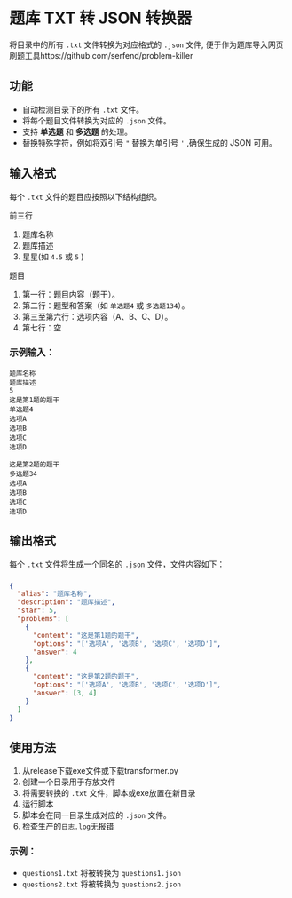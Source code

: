 # 题库 TXT 转 JSON 转换器

将目录中的所有 `.txt` 文件转换为对应格式的 `.json` 文件, 便于作为题库导入网页刷题工具https://github.com/serfend/problem-killer


## 功能

- 自动检测目录下的所有 `.txt` 文件。
- 将每个题目文件转换为对应的 `.json` 文件。
- 支持 **单选题** 和 **多选题** 的处理。
- 替换特殊字符，例如将双引号 `"` 替换为单引号 `'` ,确保生成的 JSON 可用。

## 输入格式

每个 `.txt` 文件的题目应按照以下结构组织。

前三行
1. 题库名称
2. 题库描述
3. 星星(如 `4.5` 或 `5` )


题目
1. 第一行：题目内容（题干）。
2. 第二行：题型和答案（如 `单选题4` 或 `多选题134`）。
3. 第三至第六行：选项内容（A、B、C、D）。
4. 第七行：空
### 示例输入：
```
题库名称
题库描述
5
这是第1题的题干
单选题4
选项A
选项B
选项C
选项D

这是第2题的题干
多选题34
选项A
选项B
选项C
选项D

```

## 输出格式

每个 `.txt` 文件将生成一个同名的 `.json` 文件，文件内容如下：

### 
```json
{
  "alias": "题库名称",
  "description": "题库描述",
  "star": 5,
  "problems": [
    {
      "content": "这是第1题的题干",
      "options": "['选项A', '选项B', '选项C', '选项D']",
      "answer": 4    
    },
    {
      "content": "这是第2题的题干",
      "options": "['选项A', '选项B', '选项C', '选项D']",
      "answer": [3, 4]  
    }
  ]
}

```

## 使用方法

1. 从release下载exe文件或下载transformer.py
2. 创建一个目录用于存放文件
3. 将需要转换的 `.txt` 文件，脚本或exe放置在新目录
4. 运行脚本
5. 脚本会在同一目录生成对应的 `.json` 文件。
6. 检查生产的`日志.log`无报错

### 示例：
- `questions1.txt` 将被转换为 `questions1.json`
- `questions2.txt` 将被转换为 `questions2.json`
